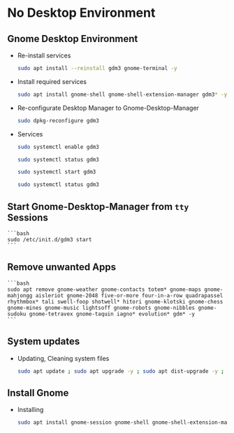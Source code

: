 # No Desktop Environment

## Gnome Desktop Environment

+ Re-install services

    ```bash
    sudo apt install --reinstall gdm3 gnome-terminal -y
    ```

+ Install required services

    ```bash
    sudo apt install gnome-shell gnome-shell-extension-manager gdm3* -y
    ```

+ Re-configurate Desktop Manager to Gnome-Desktop-Manager

    ```bash
    sudo dpkg-reconfigure gdm3
    ```

+ Services

    ```bash
    sudo systemctl enable gdm3
    ```

    ```bash
    sudo systemctl status gdm3
    ```

    ```bash
    sudo systemctl start gdm3
    ```
    
    ```bash
    sudo systemctl status gdm3
    ```

## Start Gnome-Desktop-Manager from `tty` Sessions

    ```bash
    sudo /etc/init.d/gdm3 start
    ```

## Remove unwanted Apps

    ```bash
    sudo apt remove gnome-weather gnome-contacts totem* gnome-maps gnome-mahjongg aisleriot gnome-2048 five-or-more four-in-a-row quadrapassel rhythmbox* tali swell-foop shotwell* hitori gnome-klotski gnome-chess gnome-mines gnome-music lightsoff gnome-robots gnome-nibbles gnome-sudoku gnome-tetravex gnome-taquin iagno* evolution* gdm* -y
    ```

## System updates

+ Updating, Cleaning system files

    ```bash
    sudo apt update ; sudo apt upgrade -y ; sudo apt dist-upgrade -y ; sudo apt autoremove -y ; sudo apt autoclean -y
    ```

## Install Gnome

+ Installing

    ```bash
    sudo apt install gnome-session gnome-shell gnome-shell-extension-manager gdm3* -y
    ```
